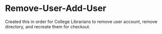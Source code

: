 # Remove-User-Add-User

Created this in order for College Librarians to remove user account, remove directory, and recreate them for checkout. 
